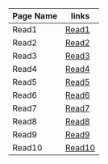 | Page Name | links |
|-----------|-------|
| Read1     | [Read1](https://saraaltaweel.github.io/read-notes-201/read1) |
| Read2     | [Read2](https://saraaltaweel.github.io/read-notes-201/read2) |
| Read3     | [Read3](https://saraaltaweel.github.io/read-notes-201/read3) |
| Read4     | [Read4](https://saraaltaweel.github.io/read-notes-201/read4) |
| Read5     | [Read5](https://saraaltaweel.github.io/read-notes-201/read5) |
| Read6     | [Read6](https://saraaltaweel.github.io/read-notes-201/read6) |
| Read7     | [Read7](https://saraaltaweel.github.io/read-notes-201/read7) |
| Read8     | [Read8](https://saraaltaweel.github.io/read-notes-201/read8) |
| Read9     | [Read9](https://saraaltaweel.github.io/read-notes-201/read9) |
| Read10    | [Read10](https://saraaltaweel.github.io/read-notes-201/read10)|